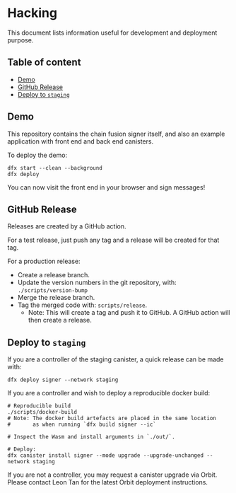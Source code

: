 # Hacking

This document lists information useful for development and deployment purpose.

## Table of content

- [Demo](#demo)
- [GitHub Release](#github-release)
- [Deploy to `staging`](#deploy-to-staging)

## Demo

This repository contains the chain fusion signer itself, and also an example application with front end and back end canisters.

To deploy the demo:

```
dfx start --clean --background
dfx deploy
```

You can now visit the front end in your browser and sign messages!

## GitHub Release

Releases are created by a GitHub action.

For a test release, just push any tag and a release will be created for that tag.

For a production release:

- Create a release branch.
- Update the version numbers in the git repository, with: `./scripts/version-bump`
- Merge the release branch.
- Tag the merged code with: `scripts/release`.
  - Note: This will create a tag and push it to GitHub. A GitHub action will then create a release.

## Deploy to `staging`

If you are a controller of the staging canister, a quick release can be made with:

```
dfx deploy signer --network staging
```

If you are a controller and wish to deploy a reproducible docker build:

```
# Reproducible build
./scripts/docker-build
# Note: The docker build artefacts are placed in the same location
#       as when running `dfx build signer --ic`

# Inspect the Wasm and install arguments in `./out/`.

# Deploy:
dfx canister install signer --mode upgrade --upgrade-unchanged --network staging
```

If you are not a controller, you may request a canister upgrade via Orbit. Please contact Leon Tan for the latest Orbit deployment instructions.

